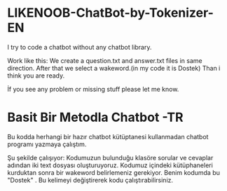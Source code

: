 # LIKENOOB-ChatBot-by-Tokenizer-EN
  I try to code a chatbot without any chatbot library. 


  Work like this:
  We create a question.txt and answer.txt files in same direction. After that we select a wakeword.(in my code it is Dostek) Than i think you are ready.
  
  İf you see any problem or missing stuff please let me know.
  
 # Basit Bir Metodla Chatbot -TR
 Bu kodda herhangi bir hazır chatbot kütüptanesi kullanmadan chatbot programı yazmaya çalıştım.
 
 Şu şekilde çalışıyor:
 Kodumuzun bulunduğu klasöre sorular ve cevaplar adından iki text dosyası oluşturuyoruz. Kodumuz içindeki kütüphaneleri kurduktan sonra bir wakeword belirlemeniz gerekiyor. Benim kodumda bu "Dostek" . Bu kelimeyi değiştirerek kodu çalıştırabilirsiniz.
 
